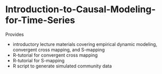 # Introduction-to-Causal-Modeling-for-Time-Series 
Provides 
- introductory lecture materials covering empirical dynamic modeling, convergent cross mapping, and S-mapping
- R-tutorial for convergent cross mapping
- R-tutorial for S-mapping
- R script to generate simulated community data
